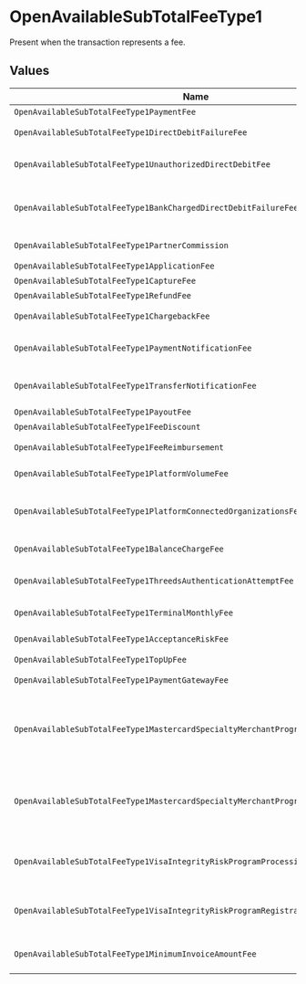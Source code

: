 # OpenAvailableSubTotalFeeType1

Present when the transaction represents a fee.


## Values

| Name                                                                             | Value                                                                            |
| -------------------------------------------------------------------------------- | -------------------------------------------------------------------------------- |
| `OpenAvailableSubTotalFeeType1PaymentFee`                                        | payment-fee                                                                      |
| `OpenAvailableSubTotalFeeType1DirectDebitFailureFee`                             | direct-debit-failure-fee                                                         |
| `OpenAvailableSubTotalFeeType1UnauthorizedDirectDebitFee`                        | unauthorized-direct-debit-fee                                                    |
| `OpenAvailableSubTotalFeeType1BankChargedDirectDebitFailureFee`                  | bank-charged-direct-debit-failure-fee                                            |
| `OpenAvailableSubTotalFeeType1PartnerCommission`                                 | partner-commission                                                               |
| `OpenAvailableSubTotalFeeType1ApplicationFee`                                    | application-fee                                                                  |
| `OpenAvailableSubTotalFeeType1CaptureFee`                                        | capture-fee                                                                      |
| `OpenAvailableSubTotalFeeType1RefundFee`                                         | refund-fee                                                                       |
| `OpenAvailableSubTotalFeeType1ChargebackFee`                                     | chargeback-fee                                                                   |
| `OpenAvailableSubTotalFeeType1PaymentNotificationFee`                            | payment-notification-fee                                                         |
| `OpenAvailableSubTotalFeeType1TransferNotificationFee`                           | transfer-notification-fee                                                        |
| `OpenAvailableSubTotalFeeType1PayoutFee`                                         | payout-fee                                                                       |
| `OpenAvailableSubTotalFeeType1FeeDiscount`                                       | fee-discount                                                                     |
| `OpenAvailableSubTotalFeeType1FeeReimbursement`                                  | fee-reimbursement                                                                |
| `OpenAvailableSubTotalFeeType1PlatformVolumeFee`                                 | platform-volume-fee                                                              |
| `OpenAvailableSubTotalFeeType1PlatformConnectedOrganizationsFee`                 | platform-connected-organizations-fee                                             |
| `OpenAvailableSubTotalFeeType1BalanceChargeFee`                                  | balance-charge-fee                                                               |
| `OpenAvailableSubTotalFeeType1ThreedsAuthenticationAttemptFee`                   | 3ds-authentication-attempt-fee                                                   |
| `OpenAvailableSubTotalFeeType1TerminalMonthlyFee`                                | terminal-monthly-fee                                                             |
| `OpenAvailableSubTotalFeeType1AcceptanceRiskFee`                                 | acceptance-risk-fee                                                              |
| `OpenAvailableSubTotalFeeType1TopUpFee`                                          | top-up-fee                                                                       |
| `OpenAvailableSubTotalFeeType1PaymentGatewayFee`                                 | payment-gateway-fee                                                              |
| `OpenAvailableSubTotalFeeType1MastercardSpecialtyMerchantProgramProcessingFee`   | mastercard-specialty-merchant-program-processing-fee                             |
| `OpenAvailableSubTotalFeeType1MastercardSpecialtyMerchantProgramRegistrationFee` | mastercard-specialty-merchant-program-registration-fee                           |
| `OpenAvailableSubTotalFeeType1VisaIntegrityRiskProgramProcessingFee`             | visa-integrity-risk-program-processing-fee                                       |
| `OpenAvailableSubTotalFeeType1VisaIntegrityRiskProgramRegistrationFee`           | visa-integrity-risk-program-registration-fee                                     |
| `OpenAvailableSubTotalFeeType1MinimumInvoiceAmountFee`                           | minimum-invoice-amount-fee                                                       |